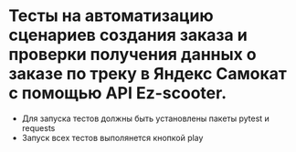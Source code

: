 ﻿# Тесты на автоматизацию сценариев создания заказа и проверки получения данных о заказе по треку в Яндекс Самокат с помощью API Ez-scooter.
- Для запуска тестов должны быть установлены пакеты pytest и requests
- Запуск всех тестов выполянется кнопкой play
